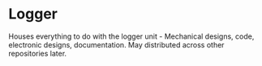 Logger
======

Houses everything to do with the logger unit - Mechanical designs, code, electronic designs, documentation. May distributed across other repositories later.
